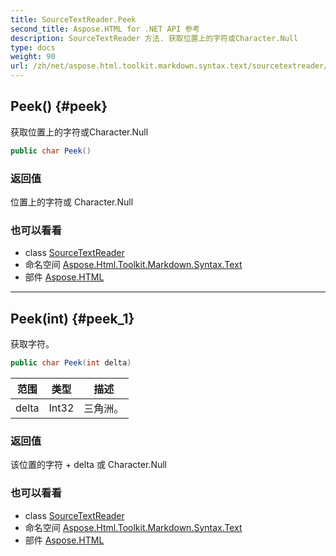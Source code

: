 ```yaml
---
title: SourceTextReader.Peek
second_title: Aspose.HTML for .NET API 参考
description: SourceTextReader 方法. 获取位置上的字符或Character.Null
type: docs
weight: 90
url: /zh/net/aspose.html.toolkit.markdown.syntax.text/sourcetextreader/peek/
---
```

## Peek() {#peek}

获取位置上的字符或Character.Null

```csharp
public char Peek()
```

### 返回值

位置上的字符或 Character.Null

### 也可以看看

* class [SourceTextReader](../)
* 命名空间 [Aspose.Html.Toolkit.Markdown.Syntax.Text](../../sourcetextreader/)
* 部件 [Aspose.HTML](../../../)

---

## Peek(int) {#peek_1}

获取字符。

```csharp
public char Peek(int delta)
```

| 范围 | 类型 | 描述 |
| --- | --- | --- |
| delta | Int32 | 三角洲。 |

### 返回值

该位置的字符 + delta 或 Character.Null

### 也可以看看

* class [SourceTextReader](../)
* 命名空间 [Aspose.Html.Toolkit.Markdown.Syntax.Text](../../sourcetextreader/)
* 部件 [Aspose.HTML](../../../)


